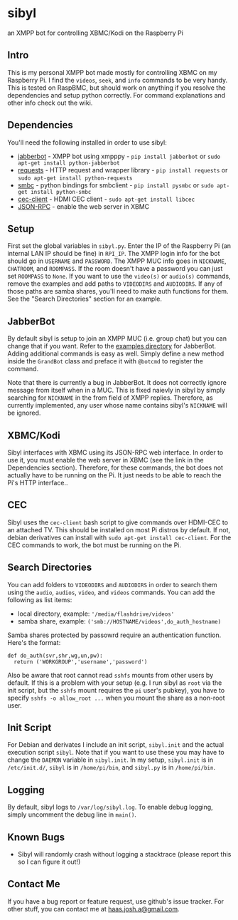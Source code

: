 # sibyl
an XMPP bot for controlling XBMC/Kodi on the Raspberry Pi

## Intro
This is my personal XMPP bot made mostly for controlling XBMC on my Raspberry Pi. I find the `videos`, `seek`, and `info` commands to be very handy. This is tested on RaspBMC, but should work on anything if you resolve the dependencies and setup python correctly. For command explanations and other info check out the wiki.

## Dependencies
You'll need the following installed in order to use sibyl:
 - [jabberbot][1] - XMPP bot using xmpppy - `pip install jabberbot` or `sudo apt-get install python-jabberbot`
 - [requests][2] - HTTP request and wrapper library - `pip install requests` or `sudo apt-get install python-requests`
 - [smbc][3] - python bindings for smbclient - `pip install pysmbc` or `sudo apt-get install python-smbc`
 - [cec-client][4] - HDMI CEC client - `sudo apt-get install libcec`
 - [JSON-RPC][5] - enable the web server in XBMC

## Setup
First set the global variables in `sibyl.py`. Enter the IP of the Raspberry Pi (an internal LAN IP should be fine) in `RPI_IP`. The XMPP login info for the bot should go in `USERNAME` and `PASSWORD`. The XMPP MUC info goes in `NICKNAME`, `CHATROOM`, and `ROOMPASS`. If the room doesn't have a password you can just set `ROOMPASS` to `None`. If you want to use the `video(s)` or `audio(s)` commands, remove the examples and add paths to `VIDEODIRS` and `AUDIODIRS`. If any of those paths are samba shares, you'll need to make auth functions for them. See the "Search Directories" section for an example.

## JabberBot
By default sibyl is setup to join an XMPP MUC (i.e. group chat) but you can change that if you want. Refer to the [examples directory][6] for JabberBot. Adding additional commands is easy as well. Simply define a new method inside the `GrandBot` class and preface it with `@botcmd` to register the command.

Note that there is currently a bug in JabberBot. It does not correctly ignore message from itself when in a MUC. This is fixed naievly in sibyl by simply searching for `NICKNAME` in the from field of XMPP replies. Therefore, as currently implemented, any user whose name contains sibyl's `NICKNAME` will be ignored.

## XBMC/Kodi
Sibyl interfaces with XBMC using its JSON-RPC web interface. In order to use it, you must enable the web server in XBMC (see the link in the Dependencies section). Therefore, for these commands, the bot does not actually have to be running on the Pi. It just needs to be able to reach the Pi's HTTP interface..

## CEC
Sibyl uses the `cec-client` bash script to give commands over HDMI-CEC to an attached TV. This should be installed on most Pi distros by default. If not, debian derivatives can install with `sudo apt-get install cec-client`. For the CEC commands to work, the bot must be running on the Pi.

## Search Directories
You can add folders to `VIDEODIRS` and `AUDIODIRS` in order to search them using the `audio`, `audios`, `video`, and `videos` commands. You can add the following as list items:
  - local directory, example: `'/media/flashdrive/videos'`
  - samba share, example: `('smb://HOSTNAME/videos',do_auth_hostname)`

Samba shares protected by passowrd require an authentication function. Here's the format:

    def do_auth(svr,shr,wg,un,pw):
      return ('WORKGROUP','username','password')

Also be aware that root cannot read `sshfs` mounts from other users by default. If this is a problem with your setup (e.g. I run sibyl as `root` via the init script, but the `sshfs` mount requires the `pi` user's pubkey), you have to specify `sshfs -o allow_root ...` when you mount the share as a non-root user.

## Init Script
For Debian and derivates I include an init script, `sibyl.init` and the actual execution script `sibyl`. Note that if you want to use these you may have to change the `DAEMON` variable in `sibyl.init`. In my setup, `sibyl.init` is in `/etc/init.d/`, `sibyl` is in `/home/pi/bin`, and `sibyl.py` is in `/home/pi/bin`.

## Logging
By default, sibyl logs to `/var/log/sibyl.log`. To enable debug logging, simply uncomment the debug line in `main()`.

## Known Bugs
 - Sibyl will randomly crash without logging a stacktrace (please report this so I can figure it out!)

## Contact Me
If you have a bug report or feature request, use github's issue tracker. For other stuff, you can contact me at [haas.josh.a@gmail.com][7].

 [1]: https://thp.io/2007/python-jabberbot/
 [2]: http://docs.python-requests.org/en/latest/
 [3]: http://cyberelk.net/tim/software/pysmbc/
 [4]: http://libcec.pulse-eight.com/
 [5]: http://kodi.wiki/view/Webserver#Enabling_the_webserver
 [6]: https://github.com/antont/pythonjabberbot/tree/master/examples
 [7]: mailto:haas.josh.a@gmail.com
